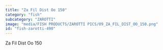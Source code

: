 ```yaml
---
title: "Za Fil Dist Oo 150"
category: "fish"
subcategory: "ZAROTTI"
image: "media/FISH PRODUCTS/ZAROTTI PICS/09_ZA_FIL_DIST_OO_150.png"
id: "fish-zarotti-490"
---
```


Za Fil Dist Oo 150
